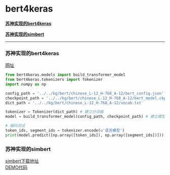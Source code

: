 # bert4keras

[**苏神实现的bert4keras**](#苏神实现的bert4keras)

[**苏神实现的simbert**](#苏神实现的simbert)





---

### 苏神实现的bert4keras

[网址](https://kexue.fm/archives/6915)<br>
```python
from bert4keras.models import build_transformer_model
from bert4keras.tokenizers import Tokenizer
import numpy as np

config_path = '../../kg/bert/chinese_L-12_H-768_A-12/bert_config.json'
checkpoint_path = '../../kg/bert/chinese_L-12_H-768_A-12/bert_model.ckpt'
dict_path = '../../kg/bert/chinese_L-12_H-768_A-12/vocab.txt'

tokenizer = Tokenizer(dict_path) # 建立分词器
model = build_transformer_model(config_path, checkpoint_path) # 建立模型，加载权重

# 编码测试
token_ids, segment_ids = tokenizer.encode(u'语言模型')
print(model.predict([np.array([token_ids]), np.array([segment_ids])]))
```

### 苏神实现的simbert

[simbert下载地址](https://github.com/Jie-Yuan/Pre-trainedModelZoo)<br>
[DEMO代码]()